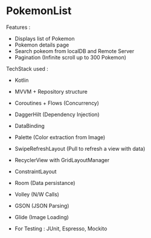 # PokemonList

Features : 

- Displays list of Pokemon
- Pokemon details page
- Search pokeom from localDB and Remote Server
- Pagination (Infinite scroll up to 300 Pokemon)


TechStack used :

- Kotlin
- MVVM + Repository structure
- Coroutines + Flows (Concurrency)
- DaggerHilt (Dependency Injection)

- DataBinding 
- Palette (Color extraction from Image)
- SwipeRefreshLayout (Pull to refresh a view with data)
- RecyclerView with GridLayoutManager
- ConstraintLayout 

- Room (Data persistance)
- Volley (N/W Calls)
- GSON (JSON Parsing)
- Glide (Image Loading)

- For Testing : JUnit, Espresso, Mockito
